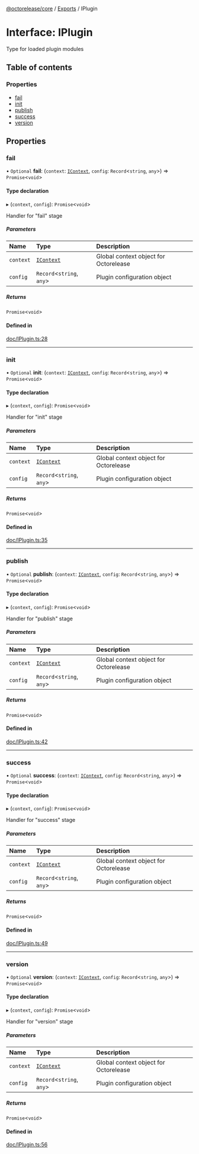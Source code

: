 [@octorelease/core](../README.md) / [Exports](../modules.md) / IPlugin

# Interface: IPlugin

Type for loaded plugin modules

## Table of contents

### Properties

- [fail](IPlugin.md#fail)
- [init](IPlugin.md#init)
- [publish](IPlugin.md#publish)
- [success](IPlugin.md#success)
- [version](IPlugin.md#version)

## Properties

### fail

• `Optional` **fail**: (`context`: [`IContext`](IContext.md), `config`: `Record`<`string`, `any`\>) => `Promise`<`void`\>

#### Type declaration

▸ (`context`, `config`): `Promise`<`void`\>

Handler for "fail" stage

##### Parameters

| Name | Type | Description |
| :------ | :------ | :------ |
| `context` | [`IContext`](IContext.md) | Global context object for Octorelease |
| `config` | `Record`<`string`, `any`\> | Plugin configuration object |

##### Returns

`Promise`<`void`\>

#### Defined in

[doc/IPlugin.ts:28](https://github.com/zowe-actions/octorelease/blob/3eb8460/packages/core/src/doc/IPlugin.ts#L28)

___

### init

• `Optional` **init**: (`context`: [`IContext`](IContext.md), `config`: `Record`<`string`, `any`\>) => `Promise`<`void`\>

#### Type declaration

▸ (`context`, `config`): `Promise`<`void`\>

Handler for "init" stage

##### Parameters

| Name | Type | Description |
| :------ | :------ | :------ |
| `context` | [`IContext`](IContext.md) | Global context object for Octorelease |
| `config` | `Record`<`string`, `any`\> | Plugin configuration object |

##### Returns

`Promise`<`void`\>

#### Defined in

[doc/IPlugin.ts:35](https://github.com/zowe-actions/octorelease/blob/3eb8460/packages/core/src/doc/IPlugin.ts#L35)

___

### publish

• `Optional` **publish**: (`context`: [`IContext`](IContext.md), `config`: `Record`<`string`, `any`\>) => `Promise`<`void`\>

#### Type declaration

▸ (`context`, `config`): `Promise`<`void`\>

Handler for "publish" stage

##### Parameters

| Name | Type | Description |
| :------ | :------ | :------ |
| `context` | [`IContext`](IContext.md) | Global context object for Octorelease |
| `config` | `Record`<`string`, `any`\> | Plugin configuration object |

##### Returns

`Promise`<`void`\>

#### Defined in

[doc/IPlugin.ts:42](https://github.com/zowe-actions/octorelease/blob/3eb8460/packages/core/src/doc/IPlugin.ts#L42)

___

### success

• `Optional` **success**: (`context`: [`IContext`](IContext.md), `config`: `Record`<`string`, `any`\>) => `Promise`<`void`\>

#### Type declaration

▸ (`context`, `config`): `Promise`<`void`\>

Handler for "success" stage

##### Parameters

| Name | Type | Description |
| :------ | :------ | :------ |
| `context` | [`IContext`](IContext.md) | Global context object for Octorelease |
| `config` | `Record`<`string`, `any`\> | Plugin configuration object |

##### Returns

`Promise`<`void`\>

#### Defined in

[doc/IPlugin.ts:49](https://github.com/zowe-actions/octorelease/blob/3eb8460/packages/core/src/doc/IPlugin.ts#L49)

___

### version

• `Optional` **version**: (`context`: [`IContext`](IContext.md), `config`: `Record`<`string`, `any`\>) => `Promise`<`void`\>

#### Type declaration

▸ (`context`, `config`): `Promise`<`void`\>

Handler for "version" stage

##### Parameters

| Name | Type | Description |
| :------ | :------ | :------ |
| `context` | [`IContext`](IContext.md) | Global context object for Octorelease |
| `config` | `Record`<`string`, `any`\> | Plugin configuration object |

##### Returns

`Promise`<`void`\>

#### Defined in

[doc/IPlugin.ts:56](https://github.com/zowe-actions/octorelease/blob/3eb8460/packages/core/src/doc/IPlugin.ts#L56)
